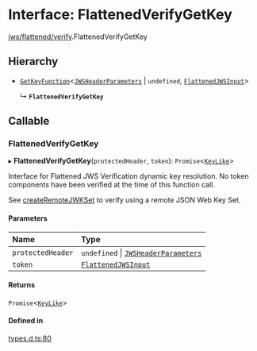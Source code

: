 # Interface: FlattenedVerifyGetKey

[jws/flattened/verify](../modules/jws_flattened_verify.md).FlattenedVerifyGetKey

## Hierarchy

- [`GetKeyFunction`](types.getkeyfunction.md)<[`JWSHeaderParameters`](types.jwsheaderparameters.md) \| `undefined`, [`FlattenedJWSInput`](types.flattenedjwsinput.md)\>

  ↳ **`FlattenedVerifyGetKey`**

## Callable

### FlattenedVerifyGetKey

▸ **FlattenedVerifyGetKey**(`protectedHeader`, `token`): `Promise`<[`KeyLike`](../types/types.keylike.md)\>

Interface for Flattened JWS Verification dynamic key resolution.
No token components have been verified at the time of this function call.

See [createRemoteJWKSet](../functions/jwks_remote.createremotejwkset.md#function-createremotejwkset)
to verify using a remote JSON Web Key Set.

#### Parameters

| Name | Type |
| :------ | :------ |
| `protectedHeader` | `undefined` \| [`JWSHeaderParameters`](types.jwsheaderparameters.md) |
| `token` | [`FlattenedJWSInput`](types.flattenedjwsinput.md) |

#### Returns

`Promise`<[`KeyLike`](../types/types.keylike.md)\>

#### Defined in

[types.d.ts:80](https://github.com/panva/jose/blob/v3.14.0/src/types.d.ts#L80)
